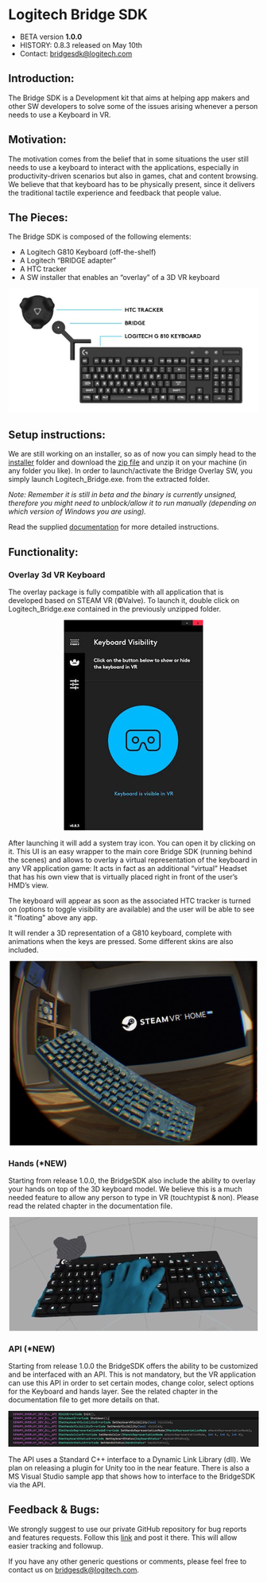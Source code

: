 # Logitech Bridge SDK

- BETA version **1.0.0**
- HISTORY: 0.8.3 released on May 10th
- Contact: bridgesdk@logitech.com

## Introduction:
The Bridge SDK is a Development kit that aims at helping app makers and other SW developers to solve some of the issues arising whenever a person needs to use a Keyboard in VR.

## Motivation:
The motivation comes from the belief that in some situations the user still needs to use a keyboard to interact with the applications, especially in productivity-driven scenarios but also in games, chat and content browsing. We believe that that keyboard has to be physically present, since it delivers the traditional tactile experience and feedback that people value.


## The Pieces:
The Bridge SDK is composed of the following elements:

- A Logitech G810 Keyboard (off-the-shelf)
- A Logitech “BRIDGE adapter”
- A HTC tracker 
- A SW installer that enables an “overlay” of a 3D VR keyboard

<p align="center">
<img src="documentation/pictures/Bridge_SDK_components.jpg">
</p>

## Setup instructions:
We are still working on an installer, so as of now you can simply head to the [installer](https://github.com/Logitech/logi_bridge_sdk/tree/master/installer) folder and download the [zip file](https://github.com/Logitech/logi_bridge_sdk/tree/master/installer/v083_Logitech_Bridge-win32-x64.zip) and unzip it on your machine (in any folder you like). In order to launch/activate the Bridge Overlay SW, you simply launch Logitech_Bridge.exe. from the extracted folder. 

*Note: Remember it is still in beta and the binary is currently unsigned, therefore you might need to unblock/allow it to run manually (depending on which version of Windows you are using).*

Read the supplied [documentation](https://github.com/Logitech/logi_bridge_sdk/tree/master/documentation/BRIGE_SDK_description_v1.0.pdf) for more detailed  instructions.


## Functionality:

### Overlay 3d VR Keyboard

The overlay package is fully compatible with all application that is developed based on STEAM VR (©Valve). To launch it, double click on Logitech_Bridge.exe contained in the previously unzipped folder.

<p align="center">
<img src="documentation/pictures/BridgeUI_0.8.3_main.JPG">
</p>

After launching it will add a system tray icon. You can open it by clicking on it. This UI is an easy wrapper to the main core Bridge SDK (running behind the scenes) and allows to overlay a virtual representation of the keyboard in any VR application game: It acts in fact as an additional “virtual” Headset that has his own view that is virtually placed right in front of the user’s HMD’s view.

The keyboard will appear as soon as the associated HTC tracker is turned on (options to toggle visibility are available) and the user will be able to see it "floating" above any app.

It will render a 3D representation of a G810 keyboard, complete with animations when the keys are pressed. Some different skins are also included.
<p align="center">
<img src="documentation/pictures/overlay_steamvr_homebeta.jpg">
</p>


### Hands (*NEW)

Starting from release 1.0.0, the BridgeSDK also include the ability to overlay your hands on top of the 3D keyboard model. We believe this is a much needed feature to allow any person to type in VR (touchtypist & non). Please read the related chapter in the documentation file.

<p align="center">
<img src="documentation/pictures/hands_1.jpg">
</p>

### API (*NEW)

Starting from release 1.0.0 the BridgeSDK offers the ability to be customized and be interfaced with an API. This is not mandatory, but the VR application can use this API in order to set certain modes, change color, select options for the Keyboard and hands layer. See the related chapter in the documentation file to get more details on that.
<p align="center">
<img src="documentation/pictures/api_100.jpg">
</p>
The API uses a Standard C++ interface to a Dynamic Link Library (dll). We plan on releasing a plugin for Unity too in the near feature. There is also a MS Visual Studio sample app that shows how to interface to the BridgeSDK via the API.



## Feedback & Bugs:
We  strongly suggest to use our private GitHub repository for bug reports and features requests. Follow this [link](https://github.com/Logitech/logi_bridge_sdk/issues) and post it there. This will allow easier tracking and followup.

If you have any other generic questions or comments, please feel free to contact us on bridgesdk@logitech.com. 
